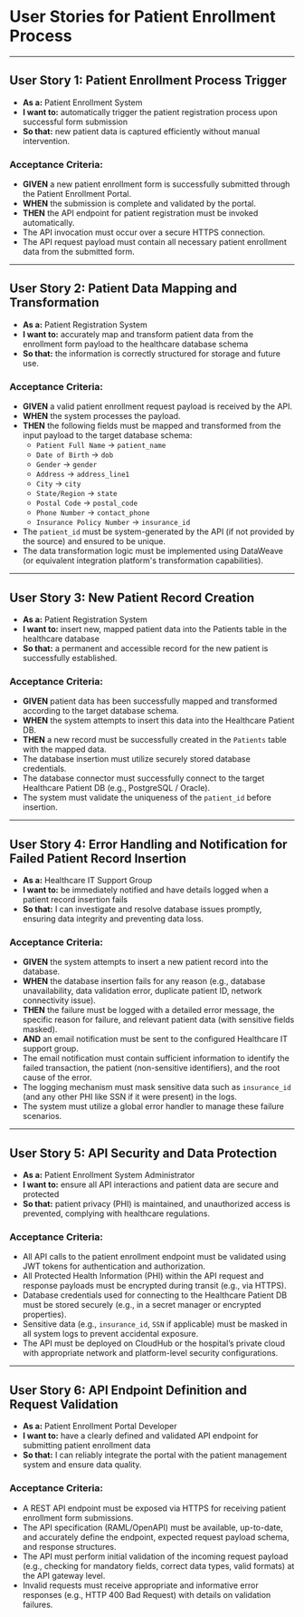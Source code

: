 # User Stories for Patient Enrollment Process

---

## User Story 1: Patient Enrollment Process Trigger

*   **As a:** Patient Enrollment System
*   **I want to:** automatically trigger the patient registration process upon successful form submission
*   **So that:** new patient data is captured efficiently without manual intervention.

### Acceptance Criteria:

*   **GIVEN** a new patient enrollment form is successfully submitted through the Patient Enrollment Portal.
*   **WHEN** the submission is complete and validated by the portal.
*   **THEN** the API endpoint for patient registration must be invoked automatically.
*   The API invocation must occur over a secure HTTPS connection.
*   The API request payload must contain all necessary patient enrollment data from the submitted form.

---

## User Story 2: Patient Data Mapping and Transformation

*   **As a:** Patient Registration System
*   **I want to:** accurately map and transform patient data from the enrollment form payload to the healthcare database schema
*   **So that:** the information is correctly structured for storage and future use.

### Acceptance Criteria:

*   **GIVEN** a valid patient enrollment request payload is received by the API.
*   **WHEN** the system processes the payload.
*   **THEN** the following fields must be mapped and transformed from the input payload to the target database schema:
    *   `Patient Full Name` → `patient_name`
    *   `Date of Birth` → `dob`
    *   `Gender` → `gender`
    *   `Address` → `address_line1`
    *   `City` → `city`
    *   `State/Region` → `state`
    *   `Postal Code` → `postal_code`
    *   `Phone Number` → `contact_phone`
    *   `Insurance Policy Number` → `insurance_id`
*   The `patient_id` must be system-generated by the API (if not provided by the source) and ensured to be unique.
*   The data transformation logic must be implemented using DataWeave (or equivalent integration platform's transformation capabilities).

---

## User Story 3: New Patient Record Creation

*   **As a:** Patient Registration System
*   **I want to:** insert new, mapped patient data into the Patients table in the healthcare database
*   **So that:** a permanent and accessible record for the new patient is successfully established.

### Acceptance Criteria:

*   **GIVEN** patient data has been successfully mapped and transformed according to the target database schema.
*   **WHEN** the system attempts to insert this data into the Healthcare Patient DB.
*   **THEN** a new record must be successfully created in the `Patients` table with the mapped data.
*   The database insertion must utilize securely stored database credentials.
*   The database connector must successfully connect to the target Healthcare Patient DB (e.g., PostgreSQL / Oracle).
*   The system must validate the uniqueness of the `patient_id` before insertion.

---

## User Story 4: Error Handling and Notification for Failed Patient Record Insertion

*   **As a:** Healthcare IT Support Group
*   **I want to:** be immediately notified and have details logged when a patient record insertion fails
*   **So that:** I can investigate and resolve database issues promptly, ensuring data integrity and preventing data loss.

### Acceptance Criteria:

*   **GIVEN** the system attempts to insert a new patient record into the database.
*   **WHEN** the database insertion fails for any reason (e.g., database unavailability, data validation error, duplicate patient ID, network connectivity issue).
*   **THEN** the failure must be logged with a detailed error message, the specific reason for failure, and relevant patient data (with sensitive fields masked).
*   **AND** an email notification must be sent to the configured Healthcare IT support group.
*   The email notification must contain sufficient information to identify the failed transaction, the patient (non-sensitive identifiers), and the root cause of the error.
*   The logging mechanism must mask sensitive data such as `insurance_id` (and any other PHI like SSN if it were present) in the logs.
*   The system must utilize a global error handler to manage these failure scenarios.

---

## User Story 5: API Security and Data Protection

*   **As a:** Patient Enrollment System Administrator
*   **I want to:** ensure all API interactions and patient data are secure and protected
*   **So that:** patient privacy (PHI) is maintained, and unauthorized access is prevented, complying with healthcare regulations.

### Acceptance Criteria:

*   All API calls to the patient enrollment endpoint must be validated using JWT tokens for authentication and authorization.
*   All Protected Health Information (PHI) within the API request and response payloads must be encrypted during transit (e.g., via HTTPS).
*   Database credentials used for connecting to the Healthcare Patient DB must be stored securely (e.g., in a secret manager or encrypted properties).
*   Sensitive data (e.g., `insurance_id`, `SSN` if applicable) must be masked in all system logs to prevent accidental exposure.
*   The API must be deployed on CloudHub or the hospital’s private cloud with appropriate network and platform-level security configurations.

---

## User Story 6: API Endpoint Definition and Request Validation

*   **As a:** Patient Enrollment Portal Developer
*   **I want to:** have a clearly defined and validated API endpoint for submitting patient enrollment data
*   **So that:** I can reliably integrate the portal with the patient management system and ensure data quality.

### Acceptance Criteria:

*   A REST API endpoint must be exposed via HTTPS for receiving patient enrollment form submissions.
*   The API specification (RAML/OpenAPI) must be available, up-to-date, and accurately define the endpoint, expected request payload schema, and response structures.
*   The API must perform initial validation of the incoming request payload (e.g., checking for mandatory fields, correct data types, valid formats) at the API gateway level.
*   Invalid requests must receive appropriate and informative error responses (e.g., HTTP 400 Bad Request) with details on validation failures.